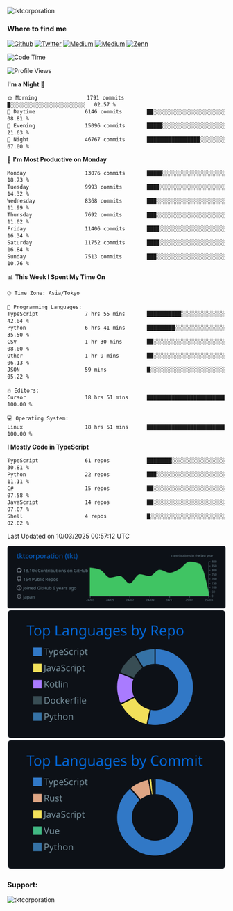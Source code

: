 <p align="left"> <img src="https://komarev.com/ghpvc/?username=tktcorporation&label=Profile%20views&color=0e75b6&style=flat" alt="tktcorporation" /> </p>

<h3>Where to find me</h3>
<p>
<a href="https://github.com/tktcorporation" target="_blank"><img alt="Github" src="https://img.shields.io/badge/GitHub-%2312100E.svg?&style=for-the-badge&logo=Github&logoColor=white" /></a>
<a href="https://twitter.com/tktcorporation" target="_blank"><img alt="Twitter" src="https://img.shields.io/badge/twitter-%231DA1F2.svg?&style=for-the-badge&logo=twitter&logoColor=white" /></a>
<a href="https://www.linkedin.com/in/tktcorporation" target="_blank"><img alt="Medium" src="https://img.shields.io/badge/linkdin-0a66c2.svg?&style=for-the-badge&logo=linkedin&logoColor=white" /></a>
<a href="https://qiita.com/tktcorporation" target="_blank"><img alt="Medium" src="https://img.shields.io/badge/qiita-55C500.svg?&style=for-the-badge&logo=qiita&logoColor=white" /></a>
<a href="https://zenn.dev/tktcorporation" target="_blank"><img alt="Zenn" src="https://img.shields.io/badge/Zenn-3EA8FF.svg?&style=for-the-badge&logo=Zenn&logoColor=white" /></a>
</p>
  
<!--START_SECTION:waka-->
![Code Time](http://img.shields.io/badge/Code%20Time-2%2C207%20hrs%2024%20mins-blue)

![Profile Views](http://img.shields.io/badge/Profile%20Views-9-blue)

**I'm a Night 🦉** 

```text
🌞 Morning                1791 commits        █░░░░░░░░░░░░░░░░░░░░░░░░   02.57 % 
🌆 Daytime                6146 commits        ██░░░░░░░░░░░░░░░░░░░░░░░   08.81 % 
🌃 Evening                15096 commits       █████░░░░░░░░░░░░░░░░░░░░   21.63 % 
🌙 Night                  46767 commits       █████████████████░░░░░░░░   67.00 % 
```
📅 **I'm Most Productive on Monday** 

```text
Monday                   13076 commits       █████░░░░░░░░░░░░░░░░░░░░   18.73 % 
Tuesday                  9993 commits        ████░░░░░░░░░░░░░░░░░░░░░   14.32 % 
Wednesday                8368 commits        ███░░░░░░░░░░░░░░░░░░░░░░   11.99 % 
Thursday                 7692 commits        ███░░░░░░░░░░░░░░░░░░░░░░   11.02 % 
Friday                   11406 commits       ████░░░░░░░░░░░░░░░░░░░░░   16.34 % 
Saturday                 11752 commits       ████░░░░░░░░░░░░░░░░░░░░░   16.84 % 
Sunday                   7513 commits        ███░░░░░░░░░░░░░░░░░░░░░░   10.76 % 
```


📊 **This Week I Spent My Time On** 

```text
🕑︎ Time Zone: Asia/Tokyo

💬 Programming Languages: 
TypeScript               7 hrs 55 mins       ███████████░░░░░░░░░░░░░░   42.04 % 
Python                   6 hrs 41 mins       █████████░░░░░░░░░░░░░░░░   35.50 % 
CSV                      1 hr 30 mins        ██░░░░░░░░░░░░░░░░░░░░░░░   08.00 % 
Other                    1 hr 9 mins         ██░░░░░░░░░░░░░░░░░░░░░░░   06.13 % 
JSON                     59 mins             █░░░░░░░░░░░░░░░░░░░░░░░░   05.22 % 

🔥 Editors: 
Cursor                   18 hrs 51 mins      █████████████████████████   100.00 % 

💻 Operating System: 
Linux                    18 hrs 51 mins      █████████████████████████   100.00 % 
```

**I Mostly Code in TypeScript** 

```text
TypeScript               61 repos            ████████░░░░░░░░░░░░░░░░░   30.81 % 
Python                   22 repos            ███░░░░░░░░░░░░░░░░░░░░░░   11.11 % 
C#                       15 repos            ██░░░░░░░░░░░░░░░░░░░░░░░   07.58 % 
JavaScript               14 repos            ██░░░░░░░░░░░░░░░░░░░░░░░   07.07 % 
Shell                    4 repos             █░░░░░░░░░░░░░░░░░░░░░░░░   02.02 % 
```




 Last Updated on 10/03/2025 00:57:12 UTC
<!--END_SECTION:waka-->

[![](https://raw.githubusercontent.com/tktcorporation/tktcorporation/master/profile-summary-card-output/github_dark/0-profile-details.svg)](https://github.com/vn7n24fzkq/github-profile-summary-cards)
[![](https://raw.githubusercontent.com/tktcorporation/tktcorporation/master/profile-summary-card-output/github_dark/1-repos-per-language.svg)](https://github.com/vn7n24fzkq/github-profile-summary-cards) [![](https://raw.githubusercontent.com/tktcorporation/tktcorporation/master/profile-summary-card-output/github_dark/2-most-commit-language.svg)](https://github.com/vn7n24fzkq/github-profile-summary-cards)

<h3 align="left">Support:</h3>
<p><a href="https://www.buymeacoffee.com/tktcorporation"> <img align="left" src="https://cdn.buymeacoffee.com/buttons/v2/default-yellow.png" height="50" width="210" alt="tktcorporation" /></a></p><br><br>
